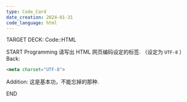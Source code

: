 ```yaml
---
type: Code_Card
date_creation: 2024-01-31
code_language: html
---
```


TARGET DECK: Code::HTML

START
Programming
请写出 HTML 网页编码设定的标签. （设定为 `UTF-8` ）
Back: 
```html
<meta charset="UTF-8">
```
Addition: 
这是基本功，不能忘掉的那种.
<!--ID: 1706714323088-->
END